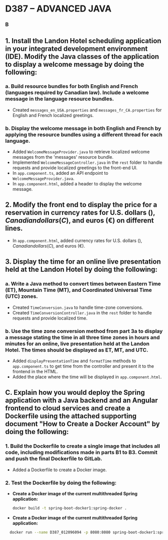 # D387 – ADVANCED JAVA
### B

## 1. Install the Landon Hotel scheduling application in your integrated development environment (IDE). Modify the Java classes of the application to display a welcome message by doing the following:

### a. Build resource bundles for both English and French (languages required by Canadian law). Include a welcome message in the language resource bundles.

- Created `messages_en_USA.properties` and `messages_fr_CA.properties` for English and French localized greetings.

### b. Display the welcome message in both English and French by applying the resource bundles using a different thread for each language.

- Added `WelcomeMessageProvider.java` to retrieve localized welcome messages from the 'messages' resource bundle.
- Implemented `WelcomeMessageController.java` in the `rest` folder to handle requests and provide localized greetings to the front-end UI.
- In `app.component.ts`, added an API endpoint to `WelcomeMessageProvider.java`.
- In `app.component.html`, added a header to display the welcome message.

## 2. Modify the front end to display the price for a reservation in currency rates for U.S. dollars ($), Canadian dollars (C$), and euros (€) on different lines.

- In `app.component.html`, added currency rates for U.S. dollars ($), Canadian dollars (C$), and euros (€).

## 3. Display the time for an online live presentation held at the Landon Hotel by doing the following:

### a. Write a Java method to convert times between Eastern Time (ET), Mountain Time (MT), and Coordinated Universal Time (UTC) zones.

- Created `TimeConversion.java` to handle time-zone conversions.
- Created `TimeConversionController.java` in the `rest` folder to handle requests and provide localized time.

### b. Use the time zone conversion method from part 3a to display a message stating the time in all three time zones in hours and minutes for an online, live presentation held at the Landon Hotel. The times should be displayed as ET, MT, and UTC.

- Added `displayPresentationTime` and `formatTime` methods to `app.component.ts` to get time from the controller and present it to the frontend in the HTML.
- Added the place where the time will be displayed in `app.component.html`.

## C. Explain how you would deploy the Spring application with a Java backend and an Angular frontend to cloud services and create a Dockerfile using the attached supporting document "How to Create a Docker Account" by doing the following:

### 1. Build the Dockerfile to create a single image that includes all code, including modifications made in parts B1 to B3. Commit and push the final Dockerfile to GitLab.

- Added a Dockerfile to create a Docker image.

### 2. Test the Dockerfile by doing the following:

- **Create a Docker image of the current multithreaded Spring application:**
  ```bash
  docker build -t spring-boot-docker1:spring-docker .

- **Create a Docker image of the current multithreaded Spring application:**
```bash
  docker run --name D387_012096094 -p 8080:8080 spring-boot-docker1:spring-docker
